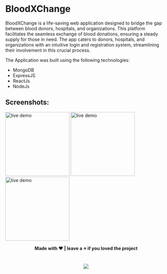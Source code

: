 # BloodXChange

BloodXChange is a life-saving web application designed to bridge the gap between blood donors, hospitals, and organizations. This platform facilitates the seamless exchange of blood donations, ensuring a steady supply for those in need. The app caters to donors, hospitals, and organizations with an intuitive login and registration system, streamlining their involvement in this crucial process.

The Application was built using the following technologies: 
- MongoDB
- ExpressJS
- ReactJs
- NodeJs

## Screenshots:
<p>
<img src = "https://res.cloudinary.com/dpcpegpsn/image/upload/v1690901234/Screenshot_733_rmfhtq.png" alt = "live demo" width = "200" />
<img src = "https://res.cloudinary.com/dpcpegpsn/image/upload/v1690901235/Screenshot_736_mv654v.png" alt = "live demo" width = "200" />
<img src = "https://res.cloudinary.com/dpcpegpsn/image/upload/v1690901796/Screenshot_738_dvvgyp.png" alt = "live demo" width = "200" />
</p>

<p align=center>
<b>Made with ❤️ | leave a ⭐ if you loved the project</b>
<br/>
<br/>
<br/>
<a href="https://www.buymeacoffee.com/lonebots"><img src="https://img.buymeacoffee.com/button-api/?text=Buy me a coffee&emoji=&slug=lonebots&button_colour=FFDD00&font_colour=000000&font_family=Poppins&outline_colour=000000&coffee_colour=ffffff" /></a>
</p>

